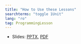 ```yaml
---
title: "How to Use these Lessons"
searchterms: "toggle 1Unit"
lang: "ro"
tag: ProgrammingLesson
---
```

 <ul>
 <li class="ng-binding">Slides:
 <a href="ProgrammingLessons/HowtoUse(rom).pptx">PPTX</a>,
 <a href="ProgrammingLessons/HowtoUse(rom).pdf">PDF</a>
 </li>
 </ul>

